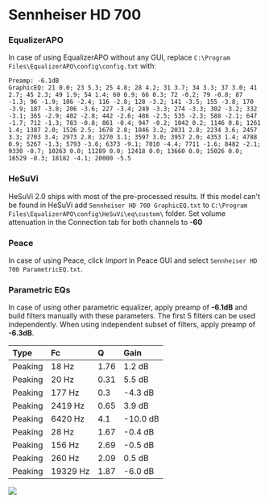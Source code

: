 # Sennheiser HD 700

### EqualizerAPO
In case of using EqualizerAPO without any GUI, replace `C:\Program Files\EqualizerAPO\config\config.txt`
with:
```
Preamp: -6.1dB
GraphicEQ: 21 0.0; 23 5.3; 25 4.8; 28 4.2; 31 3.7; 34 3.3; 37 3.0; 41 2.7; 45 2.3; 49 1.9; 54 1.4; 60 0.9; 66 0.3; 72 -0.2; 79 -0.8; 87 -1.3; 96 -1.9; 106 -2.4; 116 -2.8; 128 -3.2; 141 -3.5; 155 -3.8; 170 -3.9; 187 -3.8; 206 -3.6; 227 -3.4; 249 -3.3; 274 -3.3; 302 -3.2; 332 -3.1; 365 -2.9; 402 -2.8; 442 -2.6; 486 -2.5; 535 -2.3; 588 -2.1; 647 -1.7; 712 -1.3; 783 -0.8; 861 -0.4; 947 -0.2; 1042 0.2; 1146 0.8; 1261 1.4; 1387 2.0; 1526 2.5; 1678 2.8; 1846 3.2; 2031 2.8; 2234 3.6; 2457 3.3; 2703 3.4; 2973 2.8; 3270 3.1; 3597 3.0; 3957 2.0; 4353 1.4; 4788 0.9; 5267 -1.3; 5793 -3.6; 6373 -9.1; 7010 -4.4; 7711 -1.6; 8482 -2.1; 9330 -0.7; 10263 0.0; 11289 0.0; 12418 0.0; 13660 0.0; 15026 0.0; 16529 -0.3; 18182 -4.1; 20000 -5.5
```

### HeSuVi
HeSuVi 2.0 ships with most of the pre-processed results. If this model can't be found in HeSuVi add
`Sennheiser HD 700 GraphicEQ.txt` to `C:\Program Files\EqualizerAPO\config\HeSuVi\eq\custom\` folder.
Set volume attenuation in the Connection tab for both channels to **-60**

### Peace
In case of using Peace, click *Import* in Peace GUI and select `Sennheiser HD 700 ParametricEQ.txt`.

### Parametric EQs
In case of using other parametric equalizer, apply preamp of **-6.1dB** and build filters manually
with these parameters. The first 5 filters can be used independently.
When using independent subset of filters, apply preamp of **-6.3dB**.

| Type    | Fc       |    Q | Gain     |
|:--------|:---------|:-----|:---------|
| Peaking | 18 Hz    | 1.76 | 1.2 dB   |
| Peaking | 20 Hz    | 0.31 | 5.5 dB   |
| Peaking | 177 Hz   | 0.3  | -4.3 dB  |
| Peaking | 2419 Hz  | 0.65 | 3.9 dB   |
| Peaking | 6420 Hz  | 4.1  | -10.0 dB |
| Peaking | 28 Hz    | 1.67 | -0.4 dB  |
| Peaking | 156 Hz   | 2.69 | -0.5 dB  |
| Peaking | 260 Hz   | 2.09 | 0.5 dB   |
| Peaking | 19329 Hz | 1.87 | -6.0 dB  |

![](https://raw.githubusercontent.com/jaakkopasanen/AutoEq/master/results/rtings/rtings/Sennheiser%20HD%20700/Sennheiser%20HD%20700.png)